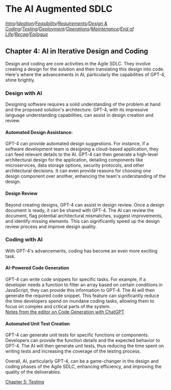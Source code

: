# The AI Augmented SDLC

###### [Intro](index.md)/[Ideation](Chapter1.md)/[Feasibility](Chapter2.md)/[Requirements](Chapter3.md)/[Design & Coding](Chapter4.md)/[Testing](Chapter5.md)/[Deployment](Chapter6.md)/[Operations](Chapter7.md)/[Maintenance](Chapter8.md)/[End of Life](Chapter9.md)/[Recap](Chapter10.md)/[Epilogue](Epilogue.md)

## Chapter 4: AI in Iterative Design and Coding

Design and coding are core activities in the Agile SDLC. They involve creating a design for the solution and then translating this design into code. Here's where the advancements in AI, particularly the capabilities of GPT-4, shine brightly.

### Design with AI

Designing software requires a solid understanding of the problem at hand and the proposed solution's architecture. GPT-4, with its impressive language understanding capabilities, can assist in design creation and review.

#### Automated Design Assistance: 
GPT-4 can provide automated design suggestions. For instance, if a software development team is designing a cloud-based application, they can feed relevant details to the AI. GPT-4 can then generate a high-level architectural design for the application, detailing components like microservices, data storage options, security protocols, and other architectural decisions. It can even provide reasons for choosing one design component over another, enhancing the team's understanding of the design.

#### Design Review
Beyond creating designs, GPT-4 can assist in design review. Once a design document is ready, it can be shared with GPT-4. The AI can review the document, flag potential architectural mismatches, suggest improvements, and identify missing elements. This can significantly speed up the design review process and improve design quality.

### Coding with AI

With GPT-4's advancements, coding has become an even more exciting task.

#### AI-Powered Code Generation
GPT-4 can write code snippets for specific tasks. For example, if a developer needs a function to filter an array based on certain conditions in JavaScript, they can provide this information to GPT-4. The AI will then generate the required code snippet. This feature can significantly reduce the time developers spend on mundane coding tasks, allowing them to focus on complex and critical parts of the system.  
[Notes from the editor on Code Generation with ChatGPT](Chapter4_CodeGenerationWithChatGPT.md)

#### Automated Unit Test Creation
GPT-4 can generate unit tests for specific functions or components. Developers can provide the function details and the expected behavior to GPT-4. The AI will then generate unit tests, thus reducing the time spent on writing tests and increasing the coverage of the testing process.

Overall, AI, particularly GPT-4, can be a game-changer in the design and coding phases of the Agile SDLC, enhancing efficiency, and improving the quality of the deliverables.

[Chapter 5: Testing](Chapter5.md)
